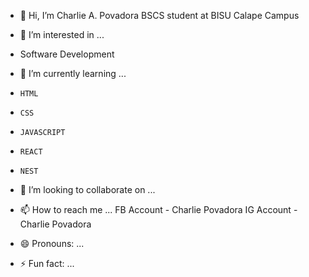 - 👋 Hi, I’m Charlie A. Povadora
   BSCS student at BISU Calape Campus

  
- 👀 I’m interested in ...
- Software Development

  
- 🌱 I’m currently learning ...
-     HTML
-     CSS
-     JAVASCRIPT
-     REACT
-     NEST
    
 

  
- 💞️ I’m looking to collaborate on ...

  
- 📫 How to reach me ...
    FB Account - Charlie Povadora
    IG Account - Charlie Povadora

  
- 😄 Pronouns: ...
- ⚡ Fun fact: ...

<!---
povadora/povadora is a ✨ special ✨ repository because its `README.md` (this file) appears on your GitHub profile.
You can click the Preview link to take a look at your changes.
--->
